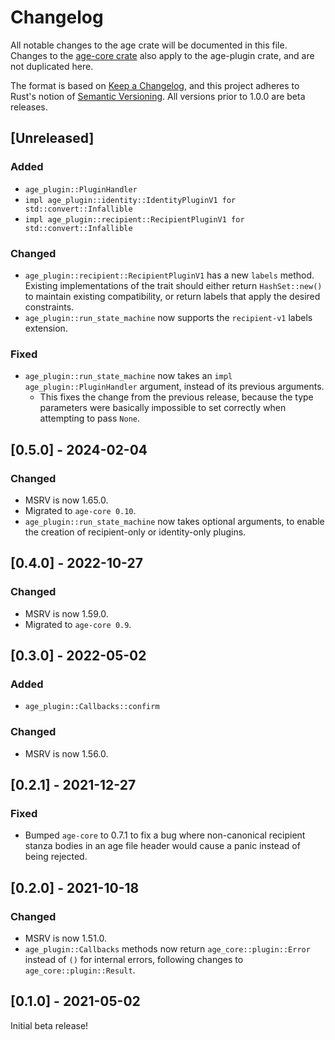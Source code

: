 # Changelog
All notable changes to the age crate will be documented in this file. Changes
to the [age-core crate](../age-core/CHANGELOG.md) also apply to the age-plugin
crate, and are not duplicated here.

The format is based on [Keep a Changelog](https://keepachangelog.com/en/1.0.0/),
and this project adheres to Rust's notion of
[Semantic Versioning](https://semver.org/spec/v2.0.0.html). All versions prior
to 1.0.0 are beta releases.

## [Unreleased]
### Added
- `age_plugin::PluginHandler`
- `impl age_plugin::identity::IdentityPluginV1 for std::convert::Infallible`
- `impl age_plugin::recipient::RecipientPluginV1 for std::convert::Infallible`

### Changed
- `age_plugin::recipient::RecipientPluginV1` has a new `labels` method. Existing
  implementations of the trait should either return `HashSet::new()` to maintain
  existing compatibility, or return labels that apply the desired constraints.
- `age_plugin::run_state_machine` now supports the `recipient-v1` labels
  extension.

### Fixed
- `age_plugin::run_state_machine` now takes an `impl age_plugin::PluginHandler`
  argument, instead of its previous arguments.
  - This fixes the change from the previous release, because the type parameters
    were basically impossible to set correctly when attempting to pass `None`.

## [0.5.0] - 2024-02-04
### Changed
- MSRV is now 1.65.0.
- Migrated to `age-core 0.10`.
- `age_plugin::run_state_machine` now takes optional arguments, to enable the
  creation of recipient-only or identity-only plugins.

## [0.4.0] - 2022-10-27
### Changed
- MSRV is now 1.59.0.
- Migrated to `age-core 0.9`.

## [0.3.0] - 2022-05-02
### Added
- `age_plugin::Callbacks::confirm`

### Changed
- MSRV is now 1.56.0.

## [0.2.1] - 2021-12-27
### Fixed
- Bumped `age-core` to 0.7.1 to fix a bug where non-canonical recipient stanza
  bodies in an age file header would cause a panic instead of being rejected.

## [0.2.0] - 2021-10-18
### Changed
- MSRV is now 1.51.0.
- `age_plugin::Callbacks` methods now return `age_core::plugin::Error` instead
  of `()` for internal errors, following changes to `age_core::plugin::Result`.

## [0.1.0] - 2021-05-02
Initial beta release!

